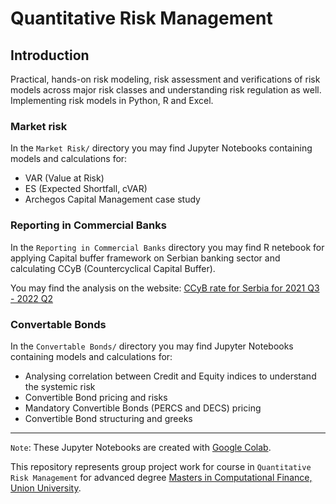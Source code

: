 # Quantitative Risk Management

## Introduction

Practical, hands-on risk modeling, risk assessment and verifications of risk models across major risk classes and understanding risk regulation as well.
Implementing risk models in Python, R and Excel.

### Market risk

In the `Market Risk/` directory you may find Jupyter Notebooks containing models and calculations for:

- VAR (Value at Risk)
- ES (Expected Shortfall, cVAR)
- Archegos Capital Management case study

### Reporting in Commercial Banks

In the `Reporting in Commercial Banks` directory you may find R netebook for applying Capital buffer framework on Serbian banking sector and calculating CCyB (Countercyclical Capital Buffer).

You may find the analysis on the website: [CCyB rate for Serbia for 2021 Q3 - 2022 Q2](https://rpubs.com/krivi95/840479)

### Convertable Bonds

In the `Convertable Bonds/` directory you may find Jupyter Notebooks containing models and calculations for:

- Analysing correlation between Credit and Equity indices to understand the systemic risk
- Convertible Bond pricing and risks
- Mandatory Convertible Bonds (PERCS and DECS) pricing
- Convertible Bond structuring and greeks

<hr/>

`Note`: These Jupyter Notebooks are created with [Google Colab](https://colab.research.google.com/).

This repository represents group project work for course in `Quantitative Risk Management` for advanced degree [Masters in Computational Finance, Union University](http://mcf.raf.edu.rs/).
